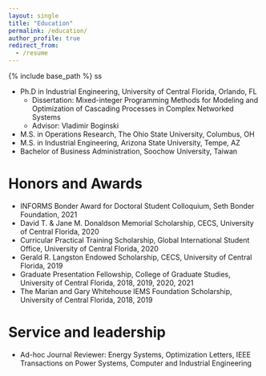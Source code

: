 ```yaml
---
layout: single
title: "Education"
permalink: /education/
author_profile: true
redirect_from:
  - /resume
---
```


{% include base_path %}
ss
* Ph.D in Industrial Engineering, University of Central Florida, Orlando, FL
  * Dissertation: Mixed-integer Programming Methods for Modeling and Optimization of Cascading Processes in Complex Networked Systems
  * Advisor: Vladimir Boginski
* M.S. in Operations Research, The Ohio State University, Columbus, OH
* M.S. in Industrial Engineering, Arizona State University, Tempe, AZ
* Bachelor of Business Administration, Soochow University, Taiwan

Honors and Awards
======
* INFORMS Bonder Award for Doctoral Student Colloquium, Seth Bonder Foundation, 2021
* David T. & Jane M. Donaldson Memorial Scholarship, CECS, University of Central Florida, 2020
* Curricular Practical Training Scholarship, Global International Student Office, University of Central Florida, 2020
* Gerald R. Langston Endowed Scholarship, CECS, University of Central Florida, 2019
* Graduate Presentation Fellowship, College of Graduate Studies, University of Central Florida, 2018, 2019, 2020, 2021
* The Marian and Gary Whitehouse IEMS Foundation Scholarship, University of Central Florida, 2018, 2019
  
Service and leadership
======
* Ad-hoc Journal Reviewer: Energy Systems, Optimization Letters, IEEE Transactions on Power Systems, Computer and Industrial Engineering
